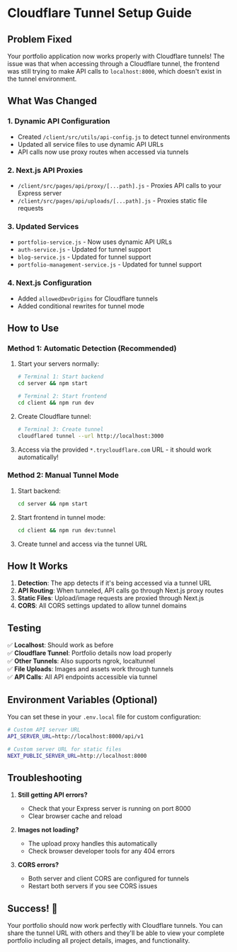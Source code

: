 # Cloudflare Tunnel Setup Guide

## Problem Fixed
Your portfolio application now works properly with Cloudflare tunnels! The issue was that when accessing through a Cloudflare tunnel, the frontend was still trying to make API calls to `localhost:8000`, which doesn't exist in the tunnel environment.

## What Was Changed

### 1. Dynamic API Configuration
- Created `/client/src/utils/api-config.js` to detect tunnel environments
- Updated all service files to use dynamic API URLs
- API calls now use proxy routes when accessed via tunnels

### 2. Next.js API Proxies
- `/client/src/pages/api/proxy/[...path].js` - Proxies API calls to your Express server
- `/client/src/pages/api/uploads/[...path].js` - Proxies static file requests

### 3. Updated Services
- `portfolio-service.js` - Now uses dynamic API URLs
- `auth-service.js` - Updated for tunnel support
- `blog-service.js` - Updated for tunnel support
- `portfolio-management-service.js` - Updated for tunnel support

### 4. Next.js Configuration
- Added `allowedDevOrigins` for Cloudflare tunnels
- Added conditional rewrites for tunnel mode

## How to Use

### Method 1: Automatic Detection (Recommended)
1. Start your servers normally:
   ```bash
   # Terminal 1: Start backend
   cd server && npm start
   
   # Terminal 2: Start frontend
   cd client && npm run dev
   ```

2. Create Cloudflare tunnel:
   ```bash
   # Terminal 3: Create tunnel
   cloudflared tunnel --url http://localhost:3000
   ```

3. Access via the provided `*.trycloudflare.com` URL - it should work automatically!

### Method 2: Manual Tunnel Mode
1. Start backend:
   ```bash
   cd server && npm start
   ```

2. Start frontend in tunnel mode:
   ```bash
   cd client && npm run dev:tunnel
   ```

3. Create tunnel and access via the tunnel URL

## How It Works

1. **Detection**: The app detects if it's being accessed via a tunnel URL
2. **API Routing**: When tunneled, API calls go through Next.js proxy routes
3. **Static Files**: Upload/image requests are proxied through Next.js
4. **CORS**: All CORS settings updated to allow tunnel domains

## Testing

✅ **Localhost**: Should work as before  
✅ **Cloudflare Tunnel**: Portfolio details now load properly  
✅ **Other Tunnels**: Also supports ngrok, localtunnel  
✅ **File Uploads**: Images and assets work through tunnels  
✅ **API Calls**: All API endpoints accessible via tunnel  

## Environment Variables (Optional)

You can set these in your `.env.local` file for custom configuration:

```bash
# Custom API server URL
API_SERVER_URL=http://localhost:8000/api/v1

# Custom server URL for static files
NEXT_PUBLIC_SERVER_URL=http://localhost:8000
```

## Troubleshooting

1. **Still getting API errors?**
   - Check that your Express server is running on port 8000
   - Clear browser cache and reload

2. **Images not loading?**
   - The upload proxy handles this automatically
   - Check browser developer tools for any 404 errors

3. **CORS errors?**
   - Both server and client CORS are configured for tunnels
   - Restart both servers if you see CORS issues

## Success! 🎉

Your portfolio should now work perfectly with Cloudflare tunnels. You can share the tunnel URL with others and they'll be able to view your complete portfolio including all project details, images, and functionality.
